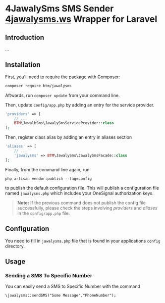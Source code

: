 # 4JawalySms SMS Sender [4jawalysms.ws](https://www.4jawaly.net/)  Wrapper for Laravel

## Introduction
...


## Installation

First, you'll need to require the package with Composer:

```sh
composer require btm/jawalysms
```

Aftwards, run `composer update` from your command line.
 
Then, update `config/app.php` by adding an entry for the service provider.

```php
'providers' => [
	// ...
	BTM\JawalbSms\JawalySmsServiceProvider::class
];
```


Then, register class alias by adding an entry in aliases section

```php
'aliases' => [
	// ...
	'jawalysms' => BTM\JawalySms\JawalySmsFacade::class
];
```


Finally, from the command line again, run 

```
php artisan vendor:publish --tag=config
``` 

to publish the default configuration file. 
This will publish a configuration file named `jawalysms.php` which includes your OneSignal authorization keys.

> **Note:** If the previous command does not publish the config file successfully, please check the steps involving *providers* and *aliases* in the `config/app.php` file.


## Configuration

You need to fill in `jawalysms.php` file that is found in your applications `config` directory.

## Usage

### Sending a SMS To Specific Number

You can easily send a SMS to Specific Number with the command

    \jawalysms::sendSMS("Some Message","PhoneNumber");

    

    
